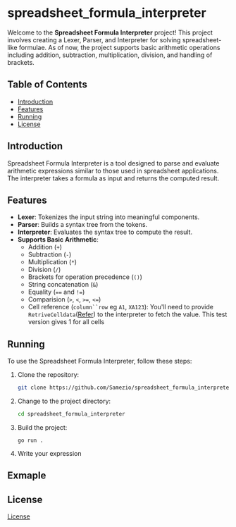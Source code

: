 # spreadsheet_formula_interpreter
Welcome to the **Spreadsheet Formula Interpreter** project! This project involves creating a Lexer, Parser, and Interpreter for solving spreadsheet-like formulae. As of now, the project supports basic arithmetic operations including addition, subtraction, multiplication, division, and handling of brackets.

## Table of Contents

- [Introduction](#introduction)
- [Features](#features)
- [Running](#running)
- [License](#license)

## Introduction

Spreadsheet Formula Interpreter is a tool designed to parse and evaluate arithmetic expressions similar to those used in spreadsheet applications. The interpreter takes a formula as input and returns the computed result.

## Features

- **Lexer**: Tokenizes the input string into meaningful components.
- **Parser**: Builds a syntax tree from the tokens.
- **Interpreter**: Evaluates the syntax tree to compute the result.
- **Supports Basic Arithmetic**:
  - Addition (`+`)
  - Subtraction (`-`)
  - Multiplication (`*`)
  - Division (`/`)
  - Brackets for operation precedence (`()`)
  - String concatenation  (`&`)
  - Equality (`==` and `!=`)
  - Comparision (`>`, `<`, `>=`, `<=`)
  - Cell reference (`column``row` eg `A1`, `XA123`): You'll need to provide `RetriveCelldata`([Refer](interpreter/interpreter.go)) to the interpreter to fetch the value. This test version gives 1 for all cells

## Running

To use the Spreadsheet Formula Interpreter, follow these steps:

1. Clone the repository:
    ```bash
    git clone https://github.com/Samezio/spreadsheet_formula_interpreter.git
    ```

2. Change to the project directory:
    ```bash
    cd spreadsheet_formula_interpreter
    ```

3. Build the project:
    ```
    go run .
    ```
4. Write your expression

## Exmaple

## License
[License](LICENSE)